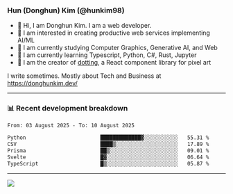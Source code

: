 ### Hun (Donghun) Kim (@hunkim98)

- 👋 Hi, I am Donghun Kim. I am a web developer. 
- 🤔 I am interested in creating productive web services implementing AI/ML
- 🔭 I am currently studying Computer Graphics, Generative AI, and Web 
- 🌱 I am currently learning Typescript, Python, C#, Rust, Jupyter
- 🎨 I am the creator of [dotting](https://github.com/hunkim98/dotting), a React component library for pixel art

I write sometimes. Mostly about Tech and Business at https://donghunkim.dev/

---
### 📊 Recent development breakdown
<!--START_SECTION:waka-->

```txt
From: 03 August 2025 - To: 10 August 2025

Python                        █████████████▓░░░░░░░░░░░   55.31 %
CSV                           ████▒░░░░░░░░░░░░░░░░░░░░   17.89 %
Prisma                        ██▒░░░░░░░░░░░░░░░░░░░░░░   09.01 %
Svelte                        █▓░░░░░░░░░░░░░░░░░░░░░░░   06.64 %
TypeScript                    █▒░░░░░░░░░░░░░░░░░░░░░░░   05.87 %
```

<!--END_SECTION:waka-->
---

<!-- <div align='center'> -->
  <img align="center" src="https://github-readme-stats.vercel.app/api?username=hunkim98&theme=dark&show_icons=true"/>
<!-- </div> -->
<!--
**hunkim98/hunkim98** is a ✨ _special_ ✨ repository because its `README.md` (this file) appears on your GitHub profile.

Here are some ideas to get you started:

- 🔭 I’m currently working on ...
- 🌱 I’m currently learning ...
- 👯 I’m looking to collaborate on ...
- 🤔 I’m looking for help with ...
- 💬 Ask me about ...
- 📫 How to reach me: ...
- 😄 Pronouns: ...
- ⚡ Fun fact: ...
-->
